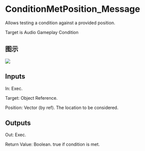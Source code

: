 # ConditionMetPosition_Message

Allows testing a condition against a provided position.

Target is Audio Gameplay Condition

## 图示

![]($-20221218-18090060.png)

## Inputs

In: Exec.

Target: Object Reference.

Position: Vector (by ref). The location to be considered.  

## Outputs

Out: Exec.

Return Value: Boolean. true if condition is met.

